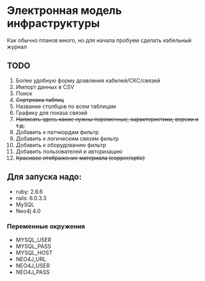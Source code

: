 # Электронная модель инфраструктуры
Как обычно планов много, но для начала пробуем сделать кабельный журнал

## TODO

1. Более удобную форму доавления кабелей/СКС/связей
1. Импорт данных в CSV
1. Поиск
1. ~~Сортровка таблиц~~
1. Название столбцов по всем таблицам
1. Графику для показа связей
1. ~~Написать здесь какие нужны переменные, характеристики, версии и т.д.~~
1. Добавить к патчкордам фильтр
1. Добавить к логическим связям фильтр
1. Добавить к оборудованию фильтр
1. Добавить пользователей и авторизацию
1. ~~Красивое отображение материала (copper/optic)~~


## Для запуска надо:
- ruby: 2.6.6
- rails: 6.0.3.3
- MySQL
- Neo4j 4.0

### Переменные окружения
- MYSQL_USER 
- MYSQL_PASS
- MYSQL_HOST
- NEO4J_URL
- NEO4J_USER
- NEO4J_PASS